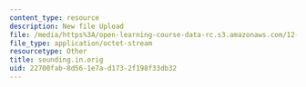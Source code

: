 ```yaml
---
content_type: resource
description: New file Upload
file: /media/https%3A/open-learning-course-data-rc.s3.amazonaws.com/12-811-tropical-meteorology-spring-2011/22700fab8d561e7ad1732f198f33db32_sounding.in.orig
file_type: application/octet-stream
resourcetype: Other
title: sounding.in.orig
uid: 22700fab-8d56-1e7a-d173-2f198f33db32
---
```

